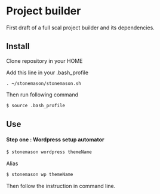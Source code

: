 # Project builder

First draft of a full scal project builder and its dependencies.

## Install

Clone repository in your HOME


Add this line in your .bash_profile

```
. ~/stonemason/stonemason.sh
```
Then run following command

```bash
$ source .bash_profile
```

## Use

#### Step one : Wordpress setup automator

```bash
$ stonemason wordpress themeName
```
Alias
```bash
$ stonemason wp themeName
```
Then follow the instruction in command line.

